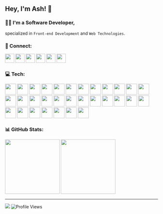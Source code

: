 ## Hey, I'm Ash! 👋
### 👨‍💻 I'm a Software Developer,
specialized in `Front-end Development` and `Web Technologies`.

<!-- ========================= Social ========================= -->
### 💬 Connect:
<div>
  <a href="https://twitter.com/AshtonHeald"><img class="social" src="https://img.shields.io/badge/X-%23000000.svg?style=for-the-badge&logo=X&logoColor=white" height="30"></a>
  <a href="https://www.linkedin.com/in/ashtonheald"><img class="social" src="https://img.shields.io/badge/linkedin-%230077B5.svg?style=for-the-badge&logo=linkedin&logoColor=white" height="30"></a>
  <a href="https://blog.ashthe.dev"><img class="social" src="https://img.shields.io/badge/Hashnode-2962FF?style=for-the-badge&logo=hashnode&logoColor=white" height="30"></a>
  <a href="https://dev.to/ashthedev"><img class="social" src="https://img.shields.io/badge/dev.to-0A0A0A?style=for-the-badge&logo=dev.to&logoColor=white" height="30"></a>
  <a href="https://codepen.io/ashthedev"><img class="social" src="https://img.shields.io/badge/Codepen-000000?style=for-the-badge&logo=codepen&logoColor=white" height="30"></a>
  <a href="https://leetcode.com/AshTheDev/"><img class="social" src="https://img.shields.io/badge/LeetCode-000000?style=for-the-badge&logo=LeetCode&logoColor=#d16c06" height="30"></a>
</div>

<!--
<a><img src="https://img.shields.io/badge/YouTube-%23FF0000.svg?style=for-the-badge&logo=YouTube&logoColor=white" height="40"></a>
<a><img src="https://img.shields.io/badge/Buy%20Me%20a%20Coffee-ffdd00?style=for-the-badge&logo=buy-me-a-coffee&logoColor=black" height="40"></a>
-->

<!-- ========================= Tech ========================= -->
### 💻 Tech:
<!-- https://devicon.dev/ -->
<div>
<img class="icon" src="https://cdn.jsdelivr.net/gh/devicons/devicon@latest/icons/html5/html5-original.svg" height="36" />
<img class="icon" src="https://cdn.jsdelivr.net/gh/devicons/devicon@latest/icons/css3/css3-original.svg" height="36" />
<img class="icon" src="https://cdn.jsdelivr.net/gh/devicons/devicon@latest/icons/javascript/javascript-original.svg" height="36" />
<img class="icon" src="https://cdn.jsdelivr.net/gh/devicons/devicon@latest/icons/typescript/typescript-original.svg" height="36" />
<img class="icon" src="https://cdn.jsdelivr.net/gh/devicons/devicon@latest/icons/react/react-original.svg" height="36" />
<img class="icon" src="https://cdn.jsdelivr.net/gh/devicons/devicon@latest/icons/nextjs/nextjs-original.svg" height="36" />
<img class="icon" src="https://cdn.jsdelivr.net/gh/devicons/devicon@latest/icons/astro/astro-original.svg" height="36" />
<img class="icon" src="https://cdn.jsdelivr.net/gh/devicons/devicon@latest/icons/sass/sass-original.svg" height="36" />
<img class="icon" src="https://cdn.jsdelivr.net/gh/devicons/devicon@latest/icons/tailwindcss/tailwindcss-original.svg" height="36" />
<img class="icon" src="https://cdn.jsdelivr.net/gh/devicons/devicon@latest/icons/bootstrap/bootstrap-original.svg" height="36" />
<img class="icon" src="https://cdn.jsdelivr.net/gh/devicons/devicon@latest/icons/materialui/materialui-original.svg" height="36" />
<img class="icon" src="https://cdn.jsdelivr.net/gh/devicons/devicon@latest/icons/mysql/mysql-original.svg" height="36" />
<img class="icon" src="https://cdn.jsdelivr.net/gh/devicons/devicon@latest/icons/postgresql/postgresql-original.svg" height="36" />
<img class="icon" src="https://cdn.jsdelivr.net/gh/devicons/devicon@latest/icons/supabase/supabase-original.svg" height="36" />
<img class="icon" src="https://cdn.jsdelivr.net/gh/devicons/devicon@latest/icons/sanity/sanity-original.svg" height="36" />
<img class="icon" src="https://cdn.jsdelivr.net/gh/devicons/devicon@latest/icons/wordpress/wordpress-plain.svg" height="36" />
<img class="icon" src="https://cdn.jsdelivr.net/gh/devicons/devicon@latest/icons/php/php-original.svg" height="36" />
<img class="icon" src="https://cdn.jsdelivr.net/gh/devicons/devicon@latest/icons/npm/npm-original-wordmark.svg" height="36" />
<img class="icon" src="https://cdn.jsdelivr.net/gh/devicons/devicon@latest/icons/yarn/yarn-original.svg" height="36" />
<img class="icon" src="https://cdn.jsdelivr.net/gh/devicons/devicon@latest/icons/pnpm/pnpm-original.svg" height="36" />
<img class="icon" src="https://cdn.jsdelivr.net/gh/devicons/devicon@latest/icons/bun/bun-original.svg" height="36" />
<img class="icon" src="https://cdn.jsdelivr.net/gh/devicons/devicon@latest/icons/nodejs/nodejs-original.svg" height="36" />
<img class="icon" src="https://cdn.jsdelivr.net/gh/devicons/devicon@latest/icons/vitejs/vitejs-original.svg" height="36" />
<img class="icon" src="https://cdn.jsdelivr.net/gh/devicons/devicon@latest/icons/vitest/vitest-original.svg" height="36" />
<img class="icon" src="https://cdn.jsdelivr.net/gh/devicons/devicon@latest/icons/playwright/playwright-original.svg" height="36" />
<img class="icon" src="https://cdn.jsdelivr.net/gh/devicons/devicon@latest/icons/figma/figma-original.svg" height="36" />
<img class="icon" src="https://cdn.jsdelivr.net/gh/devicons/devicon@latest/icons/vscode/vscode-original.svg" height="36" />
<img class="icon" src="https://cdn.jsdelivr.net/gh/devicons/devicon@latest/icons/jira/jira-original.svg" height="36" />
<img class="icon" src="https://cdn.jsdelivr.net/gh/devicons/devicon@latest/icons/postman/postman-original.svg" height="36" />
<img class="icon" src="https://cdn.jsdelivr.net/gh/devicons/devicon@latest/icons/eslint/eslint-original.svg" height="36" />
<img class="icon" src="https://cdn.jsdelivr.net/gh/devicons/devicon@latest/icons/python/python-original.svg" height="36" />
</div>

<!--
<img src="https://cdn.jsdelivr.net/gh/devicons/devicon@latest/icons/tensorflow/tensorflow-original.svg" height="40" />
<img src="https://cdn.jsdelivr.net/gh/devicons/devicon@latest/icons/docker/docker-original.svg" height="40" />
<img src="https://cdn.jsdelivr.net/gh/devicons/devicon@latest/icons/git/git-original.svg" />
<img src="https://cdn.jsdelivr.net/gh/devicons/devicon@latest/icons/json/json-original.svg" />
<img src="https://cdn.jsdelivr.net/gh/devicons/devicon@latest/icons/markdown/markdown-original.svg" />
<img src="https://cdn.jsdelivr.net/gh/devicons/devicon@latest/icons/jamstack/jamstack-original.svg" />
<img src="https://cdn.jsdelivr.net/gh/devicons/devicon@latest/icons/vercel/vercel-original.svg" />
<img src="https://cdn.jsdelivr.net/gh/devicons/devicon@latest/icons/netlify/netlify-original.svg" />
<img src="https://cdn.jsdelivr.net/gh/devicons/devicon@latest/icons/framermotion/framermotion-original.svg" />
<img src="https://cdn.jsdelivr.net/gh/devicons/devicon@latest/icons/prisma/prisma-original.svg" />
<img src="https://cdn.jsdelivr.net/gh/devicons/devicon@latest/icons/redux/redux-original.svg" />
<img src="https://cdn.jsdelivr.net/gh/devicons/devicon@latest/icons/qwik/qwik-original.svg" />
<img src="https://cdn.jsdelivr.net/gh/devicons/devicon@latest/icons/wasm/wasm-original.svg" />
<img src="https://cdn.jsdelivr.net/gh/devicons/devicon@latest/icons/rust/rust-original.svg" />
<img src="https://cdn.jsdelivr.net/gh/devicons/devicon@latest/icons/java/java-original.svg" />
<img src="https://cdn.jsdelivr.net/gh/devicons/devicon@latest/icons/graphql/graphql-plain.svg" />
<img src="https://cdn.jsdelivr.net/gh/devicons/devicon@latest/icons/socketio/socketio-original.svg" />
<img src="https://cdn.jsdelivr.net/gh/devicons/devicon@latest/icons/swiper/swiper-original.svg" />
<img src="https://cdn.jsdelivr.net/gh/devicons/devicon@latest/icons/storybook/storybook-original.svg" />
<img src="https://cdn.jsdelivr.net/gh/devicons/devicon@latest/icons/threejs/threejs-original.svg" />
<img src="https://cdn.jsdelivr.net/gh/devicons/devicon@latest/icons/trpc/trpc-original.svg" />
-->

<!-- ========================= Stats ========================= -->
### 📊 GitHub Stats:
<!-- 
https://git.io/streak-stats
https://github.com/anuraghazra/github-readme-stats
-->
<div>  
<img class="stats" src="https://github-readme-streak-stats.herokuapp.com/?user=AshtonHeald&theme=dracula&hide_border=true&include_all_commits=true&count_private=true" height="180">
<!--
Single: &exclude_days=Sun
Multiple: &exclude_days=Sun%2CSat 
-->
<img class="stats" src="https://github-readme-stats.vercel.app/api/top-langs/?username=AshtonHeald&theme=dracula&hide_border=true&include_all_commits=true&count_private=true&layout=compact" height="180">
<!--
&langs_count=20
-->
</div>

---

<div>
  
<a href="https://www.buymeacoffee.com/ashtonheald"><img src="https://img.shields.io/badge/Buy%20Me%20a%20Coffee-ffdd00?style=flat-square&logo=buy-me-a-coffee&logoColor=black" /></a>
![Profile Views](https://komarev.com/ghpvc/?username=ashtonheald&color=ff69b4&style=flat-square&abbreviated=true)
</div>

